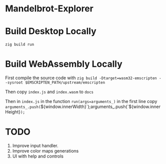 # Mandelbrot-Explorer

# Build Desktop Locally
`zig build run`

# Build WebAssembly Locally
First compile the source code with
`zig build -Dtarget=wasm32-emscripten --sysroot $EMSCRIPTEN_PATH/upstream/emscripten`

Then copy `index.js` and `index.wasm` to `docs`

Then in `index.js` in the function `run(args=arguments_)` in the first line copy `arguments_.push(`${window.innerWidth}`);arguments_.push(`${window.innerHeight}`);`


# TODO
1. Improve input handler.
2. Improve color maps generations
3. UI with help and controls
